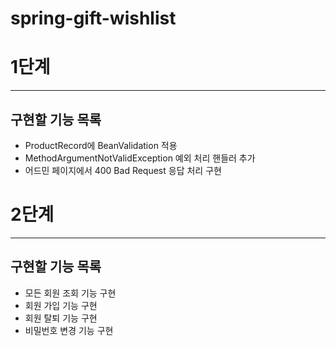 # spring-gift-wishlist

# 1단계
***
## 구현할 기능 목록
- ProductRecord에 BeanValidation 적용
- MethodArgumentNotValidException 예외 처리 핸들러 추가
- 어드민 페이지에서 400 Bad Request 응답 처리 구현

# 2단계
***
## 구현할 기능 목록
- 모든 회원 조회 기능 구현
- 회원 가입 기능 구현
- 회원 탈퇴 기능 구현
- 비밀번호 변경 기능 구현
